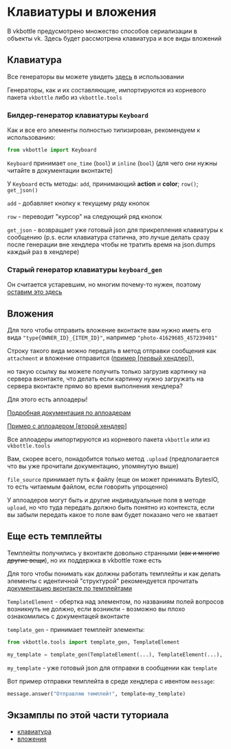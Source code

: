 # Клавиатуры и вложения

В vkbottle предусмотрено множество способов сериализации в объекты vk. Здесь будет рассмотрена клавиатура и все виды вложений

## Клавиатура

Все генераторы вы можете увидеть [здесь](https://github.com/vkbottle/vkbottle/tree/master/examples/high-level/generate_keyboard.py) в использовании

Генераторы, как и их составляющие, импортируются из корневого пакета `vkbottle` либо из `vkbottle.tools`

### Билдер-генератор клавиатуры `Keyboard`

Как и все его элементы полностью типизирован, рекомендуем к использованию:

```python
from vkbottle import Keyboard
```

`Keyboard` принимает `one_time` (`bool`) и `inline` (`bool`) (для чего они нужны читайте в документации вконтакте)

У `Keyboard` есть методы: `add`, принимающий **action** и **color**; `row()`;  `get_json()`

`add` - добавляет кнопку к текущему ряду кнопок

`row` - переводит "курсор" на следующий ряд кнопок

`get_json` - возвращает уже готовый json для прикрепления клавиатуры к сообщению (p.s. если клавиатура статична, это лучше делать сразу после генерации вне хендлера чтобы не тратить время на json.dumps каждый раз в хендлере)

### Старый генератор клавиатуры `keyboard_gen`

Он считается устаревшим, но многим почему-то нужен, поэтому [оставим это здесь](https://github.com/vkbottle/vkbottle/blob/v2.0/docs/api.ru.md#генератор-keyboard_gen)

## Вложения

Для того чтобы отправить вложение вконтакте вам нужно иметь его вида `"type{OWNER_ID}_{ITEM_ID}"`, например `"photo-41629685_457239401"`

Строку такого вида можно передать в метод отправки сообщения как `attachment` и вложение отправится ([пример \[первый хендлер\]](https://github.com/vkbottle/vkbottle/tree/master/examples/high-level/photo_upload_example.py)),

но такую ссылку вы можете получить только загрузив картинку на сервера вконтакте, что делать если картинку нужно загружать на сервера вконтакте прямо во время выполнения хендлера?

Для этого есть аплоадеры!

[Подробная документация по аплоадерам](/docs/tools/uploaders.md)

[Пример с аплоадером \[второй хендлер\]](https://github.com/vkbottle/vkbottle/tree/master/examples/high-level/photo_upload_example.py)

Все аплоадеры импортируются из корневого пакета `vkbottle` или из `vkbottle.tools`

Вам, скорее всего, понадобится только метод `.upload` (предполагается что вы уже прочитали документацию, упомянутую выше)

`file_source` принимает путь к файлу (еще он может принимать BytesIO, то есть читаемым файлом, если говорить упрощенно)

У аплоадеров могут быть и другие индивидуальные поля в методе `upload`, но что туда передать должно быть понятно из контекста, если вы забыли передать какое то поле вам будет показано чего не хватает

## Еще есть темплейты

Темплейты получились у вконтакте довольно странными (~~как и многие другие вещи~~), но их поддержка в vkbottle тоже есть

Для того чтобы понимать как должны работать темплейты и как делать элементы с идентичной "структурой" рекомендуется прочитать [документацию вконтакте по темплейтами](https://vk.com/dev/bot_docs_templates)

`TemplateElement` - обертка над элементом, по названиям полей вопросов возникнуть не должно, если возникли - возможно вы плохо ознакомились с документацей вконтакте

`template_gen` - принимает темплейт элементы:

```python
from vkbottle.tools import template_gen, TemplateElement

my_template = template_gen(TemplateElement(...), TemplateElement(...), TemplateElement(...))
```

`my_template` - уже готовый json для отправки в сообщении как `template`

Вот пример отправки темплейта в среде хендлера с ивентом `message`:

```python
message.answer("Отправляю темплейт", template=my_template)
```


## Экзамплы по этой части туториала

* [клавиатура](https://github.com/vkbottle/vkbottle/tree/master/examples/high-level/generate_keyboard.py)
* [вложения](https://github.com/vkbottle/vkbottle/tree/master/examples/high-level/photo_upload_example.py)
